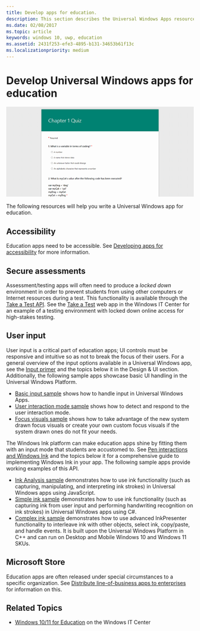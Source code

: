 ```yaml
---
title: Develop apps for education.
description: This section describes the Universal Windows Apps resources that are available to you to write Education apps for the Windows 10 and Windows 11 platforms.
ms.date: 02/08/2017
ms.topic: article
keywords: windows 10, uwp, education
ms.assetid: 2431f253-efe3-4895-b131-34653b61f13c
ms.localizationpriority: medium
---
```


# Develop Universal Windows apps for education

![take-a-test app screenshot](images/take-a-test-screen-small.png)

The following resources will help you write a Universal Windows app for education.

## Accessibility

Education apps need to be accessible. See [Developing apps for accessibility](https://developer.microsoft.com/windows/accessible-apps) for more information.

## Secure assessments

Assessment/testing apps will often need to produce a *locked down* environment in order to prevent students from using other computers or Internet resources during a test. This functionality is available through the [Take a Test API](take-a-test-api.md). See the [Take a Test](/education/windows/take-tests-in-windows-10) web app in the Windows IT Center for an example of a testing environment with locked down online access for high-stakes testing.

## User input

User input is a critical part of education apps; UI controls must be responsive and intuitive so as not to break the focus of their users. For a general overview of the input options available in a Universal Windows app, see the [Input primer](/windows/apps/design/input/input-primer) and the topics below it in the Design & UI section. Additionally, the following sample apps showcase basic UI handling in the Universal Windows Platform.

- [Basic input sample](https://github.com/Microsoft/Windows-universal-samples/tree/master/Samples/BasicInput) shows how to handle input in Universal Windows Apps.
- [User interaction mode sample](https://github.com/Microsoft/Windows-universal-samples/tree/master/Samples/UserInteractionMode) shows how to detect and respond to the user interaction mode.
- [Focus visuals sample](https://github.com/Microsoft/Windows-universal-samples/tree/master/Samples/XamlFocusVisuals) shows how to take advantage of the new system drawn focus visuals or create your own custom focus visuals if the system drawn ones do not fit your needs.

The Windows Ink platform can make education apps shine by fitting them with an input mode that students are accustomed to. See [Pen interactions and Windows Ink](/windows/apps/design/input/pen-and-stylus-interactions) and the topics below it for a comprehensive guide to implementing Windows Ink in your app. The following sample apps provide working examples of this API.

- [Ink Analysis sample](https://github.com/microsoft/Windows-universal-samples/tree/main/Samples/InkAnalysis) demonstrates how to use ink functionality (such as capturing, manipulating, and interpreting ink strokes) in Universal Windows apps using JavaScript.
- [Simple ink sample](https://github.com/Microsoft/Windows-universal-samples/tree/master/Samples/SimpleInk) demonstrates how to use ink functionality (such as capturing ink from user input and performing handwriting recognition on ink strokes) in Universal Windows apps using C#.
- [Complex ink sample](https://github.com/Microsoft/Windows-universal-samples/tree/master/Samples/ComplexInk) demonstrates how to use advanced InkPresenter functionality to interleave ink with other objects, select ink, copy/paste, and handle events. It is built upon the Universal Windows Platform in C++ and can run on Desktop and Mobile Windows 10 and Windows 11 SKUs.

## Microsoft Store

Education apps are often released under special circumstances to a specific organization. See [Distribute line-of-business apps to enterprises](../publish/distribute-lob-apps-to-enterprises.md) for information on this.

## Related Topics

- [Windows 10/11 for Education](/education/windows/index) on the Windows IT Center
